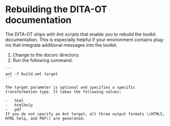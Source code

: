 # Rebuilding the DITA-OT documentation

The DITA-OT ships with Ant scripts that enable you to rebuild the toolkit documentation. This is especially helpful if your environment contains plug-ins that integrate additional messages into the toolkit.

1.   Change to the docsrc directory. 
2.   Run the following command: 

    ```
    ant -f build.xml target
    ```

    The target parameter is optional and specifies a specific transformation type. It takes the following values:

    -   html
    -   htmlhelp
    -   pdf
    If you do not specify an Ant target, all three output formats \(HTML5, HTML help, and PDF\) are generated.



